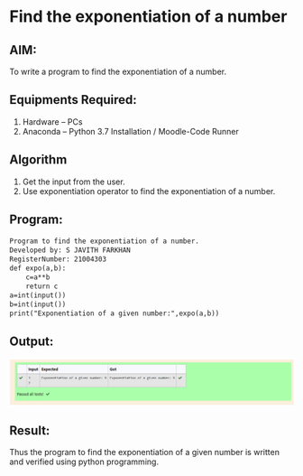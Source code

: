 # Find the exponentiation of a number

## AIM:
To write a program to find the exponentiation of a number.

## Equipments Required:
1. Hardware – PCs
2. Anaconda – Python 3.7 Installation / Moodle-Code Runner

## Algorithm
1. Get the input from the user.
2. Use exponentiation operator to find the exponentiation of a number.

## Program:
```
Program to find the exponentiation of a number.
Developed by: S JAVITH FARKHAN
RegisterNumber: 21004303
def expo(a,b):
    c=a**b
    return c
a=int(input())
b=int(input())
print("Exponentiation of a given number:",expo(a,b)) 

```

## Output:
![exponentiation of a number](exponentiation.png)


## Result:
Thus the program to find the exponentiation of a given number is written and verified using python programming.
